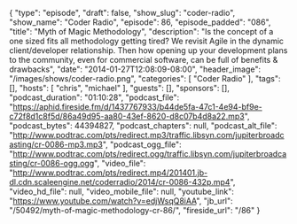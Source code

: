 {
  "type": "episode",
  "draft": false,
  "show_slug": "coder-radio",
  "show_name": "Coder Radio",
  "episode": 86,
  "episode_padded": "086",
  "title": "Myth of Magic Methodology",
  "description": "Is the concept of a one sized fits all methodology getting tired? We revisit Agile in the dynamic client/developer relationship. Then how opening up your development plans to the community, even for commercial software, can be full of benefits & drawbacks",
  "date": "2014-01-27T12:08:09-08:00",
  "header_image": "/images/shows/coder-radio.png",
  "categories": [
    "Coder Radio"
  ],
  "tags": [],
  "hosts": [
    "chris",
    "michael"
  ],
  "guests": [],
  "sponsors": [],
  "podcast_duration": "01:10:28",
  "podcast_file": "https://aphid.fireside.fm/d/1437767933/b44de5fa-47c1-4e94-bf9e-c72f8d1c8f5d/86a49d95-aa80-43ef-8620-d8c07b4d8a22.mp3",
  "podcast_bytes": 44394827,
  "podcast_chapters": null,
  "podcast_alt_file": "http://www.podtrac.com/pts/redirect.mp3/traffic.libsyn.com/jupiterbroadcasting/cr-0086-mp3.mp3",
  "podcast_ogg_file": "http://www.podtrac.com/pts/redirect.ogg/traffic.libsyn.com/jupiterbroadcasting/cr-0086-ogg.ogg",
  "video_file": "http://www.podtrac.com/pts/redirect.mp4/201401.jb-dl.cdn.scaleengine.net/coderradio/2014/cr-0086-432p.mp4",
  "video_hd_file": null,
  "video_mobile_file": null,
  "youtube_link": "https://www.youtube.com/watch?v=edjWsqQ8iAA",
  "jb_url": "/50492/myth-of-magic-methodology-cr-86/",
  "fireside_url": "/86"
}

